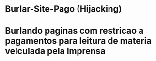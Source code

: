 # Burlar-Site-Pago (Hijacking)

# Burlando paginas com restricao a pagamentos para leitura de materia veiculada pela imprensa
